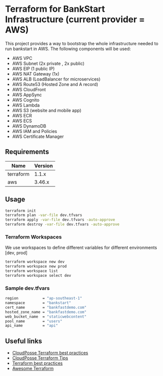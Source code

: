 # Terraform for BankStart Infrastructure (current provider = AWS)

This project provides a way to bootstrap the whole infrastructure needed to run bankstart in AWS.
The following components will be used:
- AWS VPC
- AWS Subnet (2x private , 2x public)
- AWS EIP (1 public IP)
- AWS NAT Gateway (1x) 
- AWS ALB (LoadBalancer for microservices)
- AWS Route53 (Hosted Zone and A record) 
- AWS CloudFront
- AWS AppSync
- AWS Cognito
- AWS Lambda
- AWS S3 (website and mobile app)
- AWS ECR
- AWS ECS
- AWS DynamoDB
- AWS IAM and Policies
- AWS Certificate Manager

## Requirements
| Name | Version |
|------|---------|
| terraform | 1.1.x |
| aws | 3.46.x |


## Usage
```bash
terraform init
terraform plan -var-file dev.tfvars
terraform apply -var-file dev.tfvars -auto-approve
terraform destroy -var-file dev.tfvars -auto-approve
```

### Terraform Workspaces
We use workspaces to define different variables for different environments [dev, prod]
```bash
terraform workspace new dev
terraform workspace new prod
terraform workspace list
terraform workspace select dev
```

### Sample dev.tfvars
```bash
region           = "ap-southeast-1"
namespace        = "bankstart"
cert_name        = "bankfastdemo.com"
hosted_zone_name = "bankfastdemo.com"
web_bucket_name  = "staticwebcontent"
pool_name        = "users"
api_name         = "api"
```

## Useful links
- [CloudPosse Terraform best practices](https://docs.cloudposse.com/reference/best-practices/terraform-best-practices/)
- [CloudPosse Terraform Tips](https://docs.cloudposse.com/reference/best-practices/terraform-tips-tricks/)
- [Terraform best practices](https://github.com/ozbillwang/terraform-best-practices/blob/master/README.md)
- [Awesome Terraform](https://github.com/shuaibiyy/awesome-terraform/blob/master/README.md)